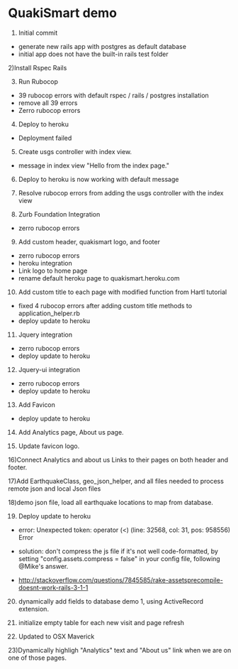 # QuakiSmart demo

1) Initial commit

* generate new rails app with postgres as default database
* initial app does not have the built-in rails test folder

2)Install Rspec Rails

3) Run Rubocop

* 39 rubocop errors with default rspec / rails / postgres installation
* remove all 39 errors
* Zerro rubocop errors

4) Deploy to heroku

* Deployment failed

5) Create usgs controller with index view.

* message in index view "Hello from the index page."

6) Deploy to heroku is now working with default message

7) Resolve rubocop errors from adding the usgs controller with the index view

8) Zurb Foundation Integration

* zerro rubocop errors

9) Add custom header, quakismart logo, and footer

* zerro rubocop errors
* heroku integration
* Link logo to home page
* rename default heroku page to quakismart.heroku.com

10) Add custom title to each page with modified function from Hartl tutorial

* fixed 4 rubocop errors after adding custom title methods to application_helper.rb
* deploy update to heroku

11) Jquery integration
* zerro rubocop errors
* deploy update to heroku

12) Jquery-ui integration
* zerro rubocop errors
* deploy update to heroku

13) Add Favicon

* deploy update to heroku

14) Add Analytics page, About us page.

15) Update favicon logo.

16)Connect Analytics and about us Links to their pages on both header and footer.

17)Add EarthquakeClass, geo_json_helper, and all files needed to process remote json and local Json files

18)demo json file, load all earthquake locations to map from database.

19) Deploy update to heroku

* error:  Unexpected token: operator (<) (line: 32568, col: 31, pos: 958556)
       Error
       
* solution: don't compress the js file if it's not well code-formatted, by setting "config.assets.compress = false" in your config file, following @Mike's answer.

* http://stackoverflow.com/questions/7845585/rake-assetsprecompile-doesnt-work-rails-3-1-1     

20) dynamically add fields to database demo 1, using ActiveRecord extension.  

21) initialize empty table for each new visit and page refresh

22) Updated to OSX Maverick

23)Dynamically highligh "Analytics" text and "About us" link when we are on one of those pages.
